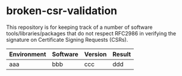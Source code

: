 # broken-csr-validation
This repository is for keeping track of a number of software tools/libraries/packages that do not respect RFC2986 in verifying the signature on Certificate Signing Requests (CSRs).


Environment | Software | Version | Result
------------| ---------| -------|-------
aaa|bbb|ccc|ddd

